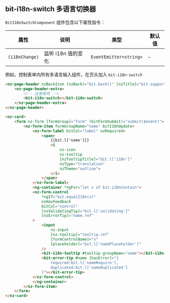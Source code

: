 ## bit-i18n-switch 多语言切换器

`BitI18nSwitchComponent` 组件包含以下属性指令：

| 属性           | 说明               | 类型                   | 默认值 |
| -------------- | ------------------ | ---------------------- | ------ |
| `(i18nChange)` | 监听 i18n 值的变化 | `EventEmitter<string>` | -      |

例如，控制表单内所有多语言输入组件，在页头加入 `bit-i18n-switch`

```html
<nz-page-header nzBackIcon (nzBack)="bit.back()" [nzTitle]="bit.support.title|Locale:bit.locale">
    <nz-page-header-extra>
        <!-- 这里使用 -->
        <bit-i18n-switch></bit-i18n-switch>
    </nz-page-header-extra>
</nz-page-header>

<nz-card>
    <form nz-form [formGroup]="form" (bitFormSubmit)="submit($event)">
        <nz-form-item formGroupName="name" bitI18nUpdate>
            <nz-form-label bitCol="label" nzRequired>
                <span>
                    {{bit.l['name']}}
                    <i 
                        nz-icon
                        nz-tooltip
                        [nzTooltipTitle]="bit.l['i18n']"
                        nzType="translation"
                        nzTheme="outline">
                    </i>
                </span>
            </nz-form-label>
            <ng-container *ngFor="let x of bit.i18nContain">
            <nz-form-control 
                *ngIf="bit.equalI18n(x)"
                nzHasFeedback
                bitCol="control"
                [nzValidatingTip]="bit.l['validating']"
                [nzErrorTip]="name.ref"
            >
                <input 
                    nz-input
                    [nz-tooltip]="tooltip.ref"
                    [formControlName]="x"
                    [placeholder]="bit.l['namePlaceholder']"
                />
                <bit-i18n-tooltip #tooltip groupName="name"></bit-i18n-tooltip>
                <bit-error-tip #name [hasError]="{
                    required:bit.l['nameRequire'],
                    duplicated:bit.l['nameDuplicated']
                }"></bit-error-tip>
            </nz-form-control>
            </ng-container>
        </nz-form-item>
    </form>
</nz-card>
```